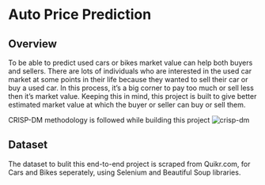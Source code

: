 # Auto Price Prediction

## Overview
To be able to predict used cars or bikes market value can help both buyers and sellers. 
There are lots of individuals who are interested in the used car market at some points in their life because they wanted to sell their car or buy a used car. In this process, it’s a big corner to pay too much or sell less then it’s market value. Keeping this in mind, this project is built to give better estimated market value at which the buyer or seller can buy or sell them.

CRISP-DM methodology is followed while building this project ![crisp-dm](https://user-images.githubusercontent.com/100039012/207262938-5da697e8-3fd5-465d-b9d9-adc4a78df753.jpeg)


## Dataset
The dataset to bulit this end-to-end project is scraped from Quikr.com, for Cars and Bikes seperately, using Selenium and Beautiful Soup libraries.


